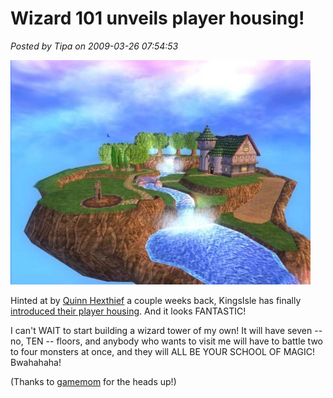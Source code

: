 # Wizard 101 unveils player housing!

*Posted by Tipa on 2009-03-26 07:54:53*

[![w101island](../../../uploads/2009/03/w101island-480x359.jpg "w101island")](../../../uploads/2009/03/w101island.jpg)

Hinted at by [Quinn Hexthief](http://thefriendlynecromancer.blogspot.com/2009/03/quinn-hexthief-rocks-austin-texas-in.html) a couple weeks back, KingsIsle has finally [introduced their player housing](http://mmohub.org/news/GDC%202009:%20First%20Look%20at%20%27Wizard101%27s%27%20Player%20Housing/85/). And it looks FANTASTIC!

I can't WAIT to start building a wizard tower of my own! It will have seven -- no, TEN -- floors, and anybody who wants to visit me will have to battle two to four monsters at once, and they will ALL BE YOUR SCHOOL OF MAGIC! Bwahahaha!

(Thanks to [gamemom](http://twitter.com/gamemom) for the heads up!)


